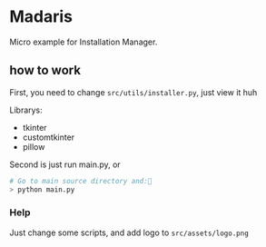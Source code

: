 # Madaris
Micro example for Installation Manager.


## how to work
First, you need to change `src/utils/installer.py`, just view it huh


Librarys:


* tkinter
* customtkinter
* pillow


Second is just run main.py, or
```bash
# Go to main source directory and:
> python main.py
```


### Help
Just change some scripts, and add logo to `src/assets/logo.png`


